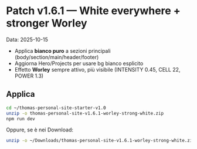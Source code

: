 # Patch v1.6.1 — White everywhere + stronger Worley
Data: 2025-10-15

- Applica **bianco puro** a sezioni principali (body/section/main/header/footer)
- Aggiorna Hero/Projects per usare bg bianco esplicito
- Effetto **Worley** sempre attivo, più visibile (INTENSITY 0.45, CELL 22, POWER 1.3)

## Applica
```bash
cd ~/thomas-personal-site-starter-v1.0
unzip -o thomas-personal-site-v1.6.1-worley-strong-white.zip
npm run dev
```
Oppure, se è nei Download:
```bash
unzip -o ~/Downloads/thomas-personal-site-v1.6.1-worley-strong-white.zip -d .
```
